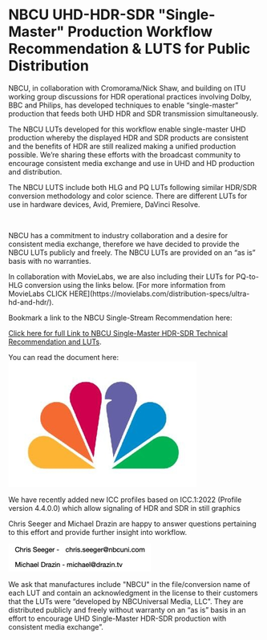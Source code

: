 # NBCU UHD-HDR-SDR "Single-Master" Production Workflow Recommendation & LUTS for Public Distribution

<p>NBCU, in collaboration with Cromorama/Nick Shaw, and building on ITU working group discussions for HDR operational practices involving Dolby, BBC and Philips, has developed techniques to enable “single-master” production that feeds both UHD HDR and SDR transmission simultaneously.</p>
 
<p>The NBCU LUTs developed for this workflow enable single-master UHD production whereby the displayed HDR and SDR products are consistent and the benefits of HDR are still realized making a unified production possible. We’re sharing these efforts with the broadcast community to encourage consistent media exchange and use in UHD and HD production and distribution.</p>
 
<p>The NBCU LUTS include both HLG and PQ LUTs following similar HDR/SDR conversion methodology and color science. There are different LUTs for use in hardware devices, Avid, Premiere, DaVinci Resolve.</p>
  
<p>NBCU has a commitment to industry collaboration and a desire for consistent media exchange, therefore we have decided to provide the NBCU LUTs publicly and freely. The NBCU LUTs are provided on an “as is” basis with no warranties.</p>

<p>In collaboration with MovieLabs, we are also including their LUTs for PQ-to-HLG conversion using the links below.  [For more information from MovieLabs CLICK HERE](https://movielabs.com/distribution-specs/ultra-hd-and-hdr/).</p>
  
<p>Bookmark a link to the NBCU Single-Stream Recommendation here:</p>   

[Click here for full Link to NBCU Single-Master HDR-SDR Technical Recommendation and LUTs](https://github.com/digitaltvguy/NBCUniversal-UHD-HDR-SDR-Single-Master-Production-Workflow-Recommendation-LUTs).  

<p>You can read the document here: <a href="NBCU Single-Master UHD-HDR-SDR Production-Distribution and LUTs.pdf" class="image fit"><img src="peacock.jpg" alt=""></a></p>


<p>We have recently added new ICC profiles based on ICC.1:2022 (Profile version 4.4.0.0) which allow signaling of HDR and SDR in still graphics</p>

<p>Chris Seeger and Michael Drazin are happy to answer questions pertaining to this effort and provide further insight into workflow.</p>

![Email](sig.png)

  
<p>We ask that manufactures include "NBCU" in the file/conversion name of each LUT and contain an acknowledgment in the license to their customers that the LUTs were “developed by NBCUniversal Media, LLC".  They are distributed publicly and freely without warranty on an “as is” basis in an effort to encourage UHD Single-Master HDR-SDR production with consistent media exchange”.</p>
